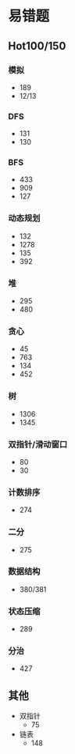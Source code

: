 # 易错题

## Hot100/150

### 模拟

- 189
- 12/13

### DFS

- 131
- 130

### BFS

- 433
- 909
- 127

### 动态规划

- 132
- 1278
- 135
- 392

### 堆

- 295
- 480

### 贪心

- 45
- 763
- 134
- 452

### 树

- 1306
- 1345

### 双指针/滑动窗口

- 80
- 30

### 计数排序

- 274

### 二分

- 275

### 数据结构

- 380/381

### 状态压缩

- 289

### 分治

- 427

## 其他

- 双指针
  - 75
- 链表
  - 148
